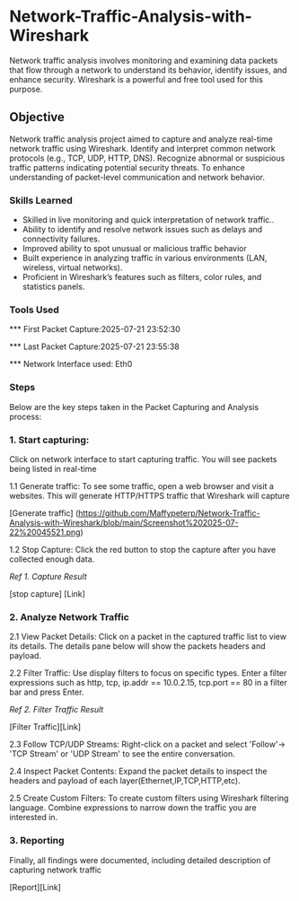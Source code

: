 # Network-Traffic-Analysis-with-Wireshark

Network traffic analysis involves monitoring and examining data packets that flow through a network to understand its behavior, identify issues, and enhance security. Wireshark is a powerful and free tool used for this purpose.

## Objective

Network traffic analysis project aimed to capture and analyze real-time network traffic using Wireshark. Identify and interpret common network protocols (e.g., TCP, UDP, HTTP, DNS). Recognize abnormal or suspicious traffic patterns indicating potential security threats. To enhance understanding of packet-level communication and network behavior.


### Skills Learned

-  Skilled in live monitoring and quick interpretation of network traffic..
-  Ability to identify and resolve network issues such as delays and connectivity failures.
-  Improved ability to spot unusual or malicious traffic behavior
-  Built experience in analyzing traffic in various environments (LAN, wireless, virtual networks).
-  Proficient in Wireshark’s features such as filters, color rules, and statistics panels.


### Tools Used

*** First Packet Capture:2025-07-21 23:52:30

*** Last  Packet Capture:2025-07-21 23:55:38

*** Network Interface used: Eth0

### Steps

Below are the key steps taken in the Packet Capturing and Analysis process:

### 1. Start capturing:

Click on network interface to start capturing traffic. You will see packets being listed in real-time

1.1 Generate traffic:
To see some traffic, open a web browser and visit a websites. This will generate HTTP/HTTPS traffic that Wireshark will capture

[Generate traffic] (https://github.com/Maffypeterp/Network-Traffic-Analysis-with-Wireshark/blob/main/Screenshot%202025-07-22%20045521.png)

1.2 Stop Capture:
Click the red button to stop the capture after you have collected enough data.

*Ref 1. Capture Result*

[stop capture] [Link]

### 2. Analyze Network Traffic

2.1 View Packet Details:
Click on a packet in the captured traffic list to view its details. The details pane below will show the packets headers and payload.

2.2 Filter Traffic:
Use display filters to focus on specific types. Enter a filter expressions such as http, tcp, ip.addr == 10.0.2.15, tcp.port == 80 in a filter bar and press Enter.

*Ref 2. Filter Traffic Result*

[Filter Traffic][Link]

2.3 Follow TCP/UDP Streams:
Right-click on a packet and select 'Follow'-> 'TCP Stream' or 'UDP Stream' to see the entire conversation.

2.4 Inspect Packet Contents:
Expand the packet details to inspect the headers and payload of each layer(Ethernet,IP,TCP,HTTP,etc).

2.5 Create Custom Filters:
To create custom filters using Wireshark filtering language. Combine expressions to narrow down the traffic you are interested in.

### 3. Reporting

Finally, all findings were documented, including detailed description of capturing network traffic

[Report][Link]
